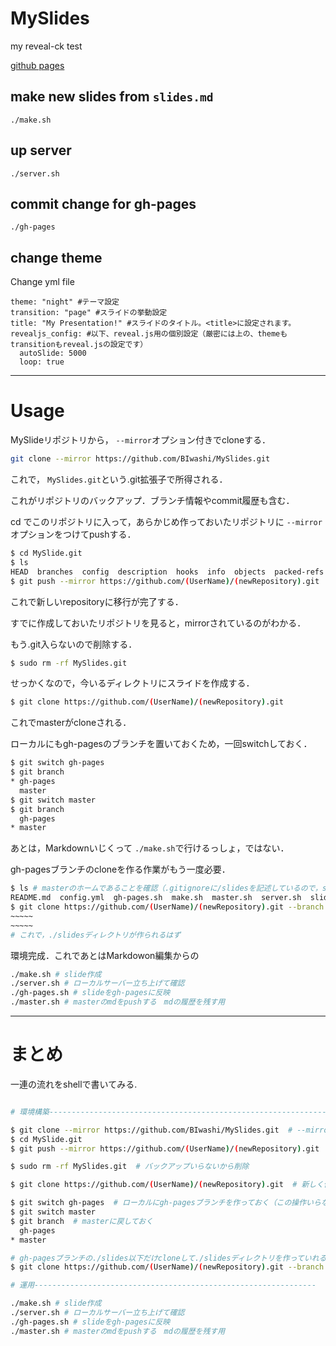 # MySlides

my reveal-ck test

[github pages](https://biwashi.github.io/MySlides)


## make new slides from `slides.md`

```
./make.sh
```

## up server

```
./server.sh
```

## commit change for gh-pages

```
./gh-pages
```

## change theme

Change yml file

```
theme: "night" #テーマ設定
transition: "page" #スライドの挙動設定
title: "My Presentation!" #スライドのタイトル。<title>に設定されます。
revealjs_config: #以下、reveal.js用の個別設定（厳密には上の、themeもtransitionもreveal.jsの設定です）
  autoSlide: 5000
  loop: true
```
---
# Usage

MySlideリポジトリから， `--mirror`オプション付きでcloneする．

```bash
git clone --mirror https://github.com/BIwashi/MySlides.git
```

これで， `MySlides.git`という.git拡張子で所得される．

これがリポジトリのバックアップ．ブランチ情報やcommit履歴も含む．

cd でこのリポジトリに入って，あらかじめ作っておいたリポジトリに `--mirror`オプションをつけてpushする．

```bash
$ cd MySlide.git
$ ls
HEAD  branches  config  description  hooks  info  objects  packed-refs  refs
$ git push --mirror https://github.com/(UserName)/(newRepository).git
```

これで新しいrepositoryに移行が完了する．

すでに作成しておいたリポジトリを見ると，mirrorされているのがわかる．

もう.git入らないので削除する．

```bash
$ sudo rm -rf MySlides.git
```

せっかくなので，今いるディレクトリにスライドを作成する．

```bash
$ git clone https://github.com/(UserName)/(newRepository).git
```

これでmasterがcloneされる．

ローカルにもgh-pagesのブランチを置いておくため，一回switchしておく．

```bash
$ git switch gh-pages
$ git branch 
* gh-pages
  master
$ git switch master
$ git branch
  gh-pages
* master
```

あとは，Markdownいじくって `./make.sh`で行けるっしょ，ではない．

gh-pagesブランチのcloneを作る作業がもう一度必要．

```bash
$ ls # masterのホームであることを確認（.gitignoreに/slidesを記述しているので，slidesディレクトリはないはず）
README.md  config.yml  gh-pages.sh  make.sh  master.sh  server.sh  slides.md
$ git clone https://github.com/(UserName)/(newRepository).git --branch gh-pages --single-branch ./slides
~~~~~
~~~~~
# これで，./slidesディレクトリが作られるはず
```

環境完成．これであとはMarkdowon編集からの

```bash
./make.sh # slide作成
./server.sh # ローカルサーバー立ち上げて確認
./gh-pages.sh # slideをgh-pagesに反映
./master.sh # masterのmdをpushする　mdの履歴を残す用
```

---

# まとめ

一連の流れをshellで書いてみる.

```bash

# 環境構築---------------------------------------------------------------

$ git clone --mirror https://github.com/BIwashi/MySlides.git  # --mirrorオプション付きで大本からclone
$ cd MySlide.git
$ git push --mirror https://github.com/(UserName)/(newRepository).git  # ここでnewリポジトリに移行

$ sudo rm -rf MySlides.git  # バックアップいらないから削除

$ git clone https://github.com/(UserName)/(newRepository).git  # 新しく作ったリポジトリにからclone

$ git switch gh-pages  # ローカルにgh-pagesブランチを作っておく（この操作いらないかも？）
$ git switch master
$ git branch  # masterに戻しておく
  gh-pages
* master

# gh-pagesブランチの./slides以下だけcloneして./slidesディレクトリを作っていれる
$ git clone https://github.com/(UserName)/(newRepository).git --branch gh-pages --single-branch ./slides  

# 運用---------------------------------------------------------------

./make.sh # slide作成
./server.sh # ローカルサーバー立ち上げて確認
./gh-pages.sh # slideをgh-pagesに反映
./master.sh # masterのmdをpushする　mdの履歴を残す用

```

